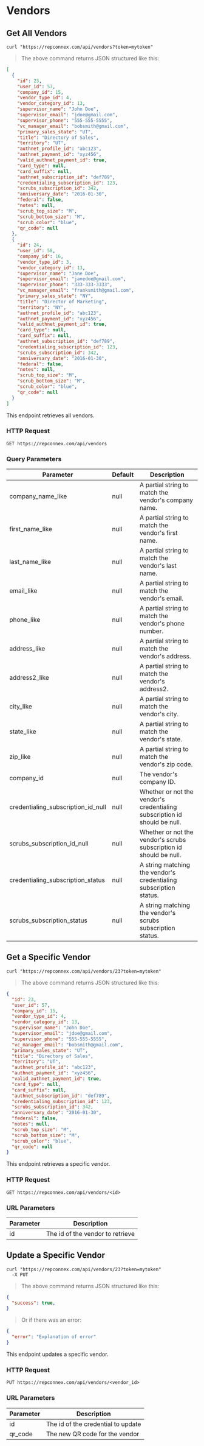 # Vendors

## Get All Vendors

```shell
curl "https://repconnex.com/api/vendors?token=mytoken"  
```

> The above command returns JSON structured like this:

```json
[
  {
    "id": 23,
    "user_id": 57,                        
    "company_id": 15,                    
    "vendor_type_id": 4,                 
    "vendor_category_id": 13,             
    "supervisor_name": "John Doe",
    "supervisor_email": "jdoe@gmail.com",
    "supervisor_phone": "555-555-5555",
    "vc_manager_email": "bobsmith@gmail.com",
    "primary_sales_state": "UT",    
    "title": "Directory of Sales",                          
    "territory": "UT",                    
    "authnet_profile_id": "abc123",             
    "authnet_payment_id": "xyz456",             
    "valid_authnet_payment_id": true,
    "card_type": null,
    "card_suffix": null,                    
    "authnet_subscription_id": "def789",                           
    "credentialing_subscription_id": 123,
    "scrubs_subscription_id": 342,
    "anniversary_date": "2016-01-30",                             
    "federal": false,              
    "notes": null,
    "scrub_top_size": "M",                 
    "scrub_bottom_size": "M",              
    "scrub_color": "blue",
    "qr_code": null
  },
  {
    "id": 24,
    "user_id": 58,                        
    "company_id": 16,                    
    "vendor_type_id": 3,                 
    "vendor_category_id": 13,             
    "supervisor_name": "Jane Doe",
    "supervisor_email": "janedoe@gmail.com",
    "supervisor_phone": "333-333-3333",
    "vc_manager_email": "franksmith@gmail.com",
    "primary_sales_state": "NY",    
    "title": "Director of Marketing",                          
    "territory": "NY",                    
    "authnet_profile_id": "abc123",             
    "authnet_payment_id": "xyz456",             
    "valid_authnet_payment_id": true,
    "card_type": null,
    "card_suffix": null,                    
    "authnet_subscription_id": "def789",                           
    "credentialing_subscription_id": 123,
    "scrubs_subscription_id": 342,
    "anniversary_date": "2016-01-30",                             
    "federal": false,              
    "notes": null,
    "scrub_top_size": "M",                 
    "scrub_bottom_size": "M",              
    "scrub_color": "blue",
    "qr_code": null
  }
]
```

This endpoint retrieves all vendors.

### HTTP Request

`GET https://repconnex.com/api/vendors`

### Query Parameters

Parameter | Default | Description
--------- | ------- | -----------
company_name_like | null | A partial string to match the vendor's company name.
first_name_like | null | A partial string to match the vendor's first name.
last_name_like | null | A partial string to match the vendor's last name.
email_like | null | A partial string to match the vendor's email.      
phone_like | null | A partial string to match the vendor's phone number.
address_like | null | A partial string to match the vendor's address.
address2_like | null | A partial string to match the vendor's address2.
city_like | null | A partial string to match the vendor's city.
state_like | null | A partial string to match the vendor's state.
zip_like | null | A partial string to match the vendor's zip code.
company_id | null | The vendor's company ID.
credentialing_subscription_id_null | null | Whether or not the vendor's credentialing subscription id should be null.
scrubs_subscription_id_null | null | Whether or not the vendor's scrubs subscription id should be null.      
credentialing_subscription_status | null | A string matching the vendor's credentialing subscription status.
scrubs_subscription_status | null | A string matching the vendor's scrubs subscription status.

## Get a Specific Vendor

```shell
curl "https://repconnex.com/api/vendors/23?token=mytoken"
```

> The above command returns JSON structured like this:

```json
{
  "id": 23,
  "user_id": 57,                        
  "company_id": 15,                    
  "vendor_type_id": 4,                 
  "vendor_category_id": 13,             
  "supervisor_name": "John Doe",
  "supervisor_email": "jdoe@gmail.com",
  "supervisor_phone": "555-555-5555",
  "vc_manager_email": "bobsmith@gmail.com",
  "primary_sales_state": "UT",    
  "title": "Directory of Sales",                          
  "territory": "UT",                    
  "authnet_profile_id": "abc123",             
  "authnet_payment_id": "xyz456",             
  "valid_authnet_payment_id": true,
  "card_type": null,
  "card_suffix": null,                    
  "authnet_subscription_id": "def789",                           
  "credentialing_subscription_id": 123,
  "scrubs_subscription_id": 342,
  "anniversary_date": "2016-01-30",                             
  "federal": false,              
  "notes": null,
  "scrub_top_size": "M",                 
  "scrub_bottom_size": "M",              
  "scrub_color": "blue",
  "qr_code": null
}
```

This endpoint retrieves a specific vendor.

### HTTP Request

`GET https://repconnex.com/api/vendors/<id>`

### URL Parameters

Parameter | Description
--------- | -----------
id | The id of the vendor to retrieve

## Update a Specific Vendor

```shell
curl "https://repconnex.com/api/vendors/23?token=mytoken"
  -X PUT
```

> The above command returns JSON structured like this:

```json
{
  "success": true,
}
```

> Or if there was an error:

```json
{
  "error": "Explanation of error"
}
```

This endpoint updates a specific vendor.

### HTTP Request

`PUT https://repconnex.com/api/vendors/<vendor_id>`

### URL Parameters

Parameter | Description
--------- | -----------
id | The id of the credential to update
qr_code | The new QR code for the vendor
